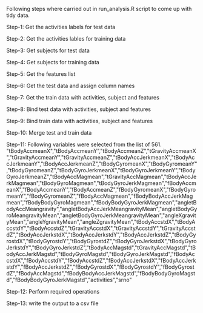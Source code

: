 Following steps where carried out in run_analysis.R script to come up with tidy data.

Step-1: Get the activities labels for test data

Step-2: Get the activities lables for training data

Step-3: Get subjects for test data

Step-4: Get subjects for training data

Step-5: Get the features list

Step-6: Get the test data and assign column names 

Step-7: Get the train data with activities, subject and features

Step-8: Bind test data with activities, subject and features

Step-9: Bind train data with activities, subject and features

Step-10: Merge test and train data


Step-11: Following variables were selected from the list of 561.
"tBodyAccmeanX","tBodyAccmeanY","tBodyAccmeanZ","tGravityAccmeanX","tGravityAccmeanY","tGravityAccmeanZ","tBodyAccJerkmeanX","tBodyAccJerkmeanY","tBodyAccJerkmeanZ","tBodyGyromeanX","tBodyGyromeanY","tBodyGyromeanZ","tBodyGyroJerkmeanX","tBodyGyroJerkmeanY","tBodyGyroJerkmeanZ","tBodyAccMagmean","tGravityAccMagmean","tBodyAccJerkMagmean","tBodyGyroMagmean","tBodyGyroJerkMagmean","fBodyAccmeanX","fBodyAccmeanY","fBodyAccmeanZ","fBodyGyromeanX","fBodyGyromeanY","fBodyGyromeanZ","fBodyAccMagmean","fBodyBodyAccJerkMagmean","fBodyBodyGyroMagmean","fBodyBodyGyroJerkMagmean","angletBodyAccMeangravity","angletBodyAccJerkMeangravityMean","angletBodyGyroMeangravityMean","angletBodyGyroJerkMeangravityMean","angleXgravityMean","angleYgravityMean","angleZgravityMean","tBodyAccstdX","tBodyAccstdY","tBodyAccstdZ","tGravityAccstdX","tGravityAccstdY","tGravityAccstdZ","tBodyAccJerkstdX","tBodyAccJerkstdY","tBodyAccJerkstdZ","tBodyGyrostdX","tBodyGyrostdY","tBodyGyrostdZ","tBodyGyroJerkstdX","tBodyGyroJerkstdY","tBodyGyroJerkstdZ","tBodyAccMagstd","tGravityAccMagstd","tBodyAccJerkMagstd","tBodyGyroMagstd","tBodyGyroJerkMagstd","fBodyAccstdX","fBodyAccstdY","fBodyAccstdZ","fBodyAccJerkstdX","fBodyAccJerkstdY","fBodyAccJerkstdZ","fBodyGyrostdX","fBodyGyrostdY","fBodyGyrostdZ","fBodyAccMagstd","fBodyBodyAccJerkMagstd","fBodyBodyGyroMagstd","fBodyBodyGyroJerkMagstd","activities","srno"

Step-12: Perform required operations

Step-13: write the output to a csv file